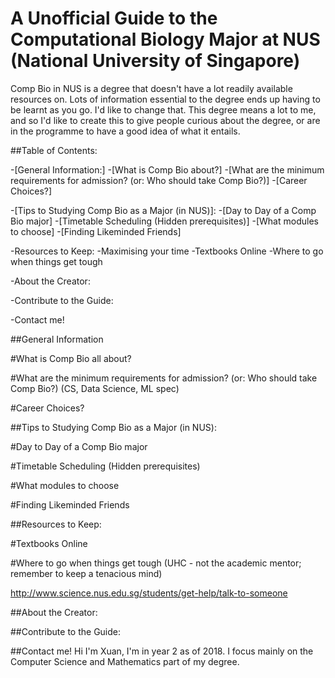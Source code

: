 # A Unofficial Guide to the Computational Biology Major at NUS (National University of Singapore)

Comp Bio in NUS is a degree that doesn't have a lot readily available resources on. Lots of information essential to the degree ends up having to be learnt as you go. I'd like to change that. This degree means a lot to me, and so I'd like to create this to give people curious about the degree, or are in the programme to have a good idea of what it entails. 

##Table of Contents:

-[General Information:]
 -[What is Comp Bio about?]
 -[What are the minimum requirements for admission? (or: Who should take Comp Bio?)] 
 -[Career Choices?] 

-[Tips to Studying Comp Bio as a Major (in NUS)]:
 -[Day to Day of a Comp Bio major]
 -[Timetable Scheduling (Hidden prerequisites)]
 -[What modules to choose]
 -[Finding Likeminded Friends] 

-Resources to Keep:
 -Maximising your time
 -Textbooks Online
 -Where to go when things get tough 

-About the Creator:

-Contribute to the Guide:

-Contact me! 

##General Information 

#What is Comp Bio all about?

#What are the minimum requirements for admission? (or: Who should take Comp Bio?)
(CS, Data Science, ML spec)

#Career Choices?

##Tips to Studying Comp Bio as a Major (in NUS):

#Day to Day of a Comp Bio major

#Timetable Scheduling (Hidden prerequisites)

#What modules to choose

#Finding Likeminded Friends 

##Resources to Keep:

#Textbooks Online

#Where to go when things get tough
(UHC - not the academic mentor; remember to keep a tenacious mind)

http://www.science.nus.edu.sg/students/get-help/talk-to-someone

##About the Creator:


##Contribute to the Guide:

##Contact me! 
Hi I'm Xuan, I'm in year 2 as of 2018. I focus mainly on the Computer Science and Mathematics part of my degree. 